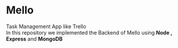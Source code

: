 <h1> Mello</h1>

  Task Management App like Trello <br>
  In this repository we implemented the Backend of Mello using <b>Node , Express</b> and <b>MongoDB</b>
  
  
